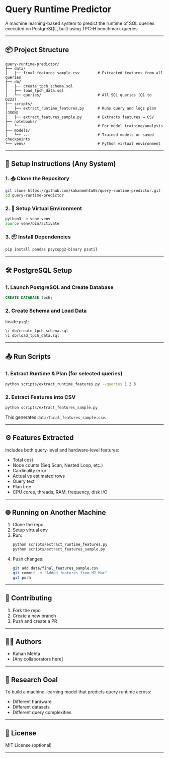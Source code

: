 
# Query Runtime Predictor

A machine learning-based system to predict the runtime of SQL queries executed on PostgreSQL, built using TPC-H benchmark queries.

---

## 📦 Project Structure

```
query-runtime-predictor/
├── data/
│   ├── final_features_sample.csv        # Extracted features from all queries
├── db/
│   ├── create_tpch_schema.sql
│   ├── load_tpch_data.sql
│   └── queries/                         # All SQL queries (Q1 to Q222)
├── scripts/
│   ├── extract_runtime_features.py      # Runs query and logs plan (JSON)
│   ├── extract_features_sample.py       # Extracts features → CSV
├── notebooks/
│   └── ...                              # For model training/analysis
├── models/
│   └── ...                              # Trained models or saved checkpoints
└── venv/                                # Python virtual environment
```

---

## 🔧 Setup Instructions (Any System)

### 1. 📥 Clone the Repository
```bash
git clone https://github.com/kahanmehta05/query-runtime-predictor.git
cd query-runtime-predictor
```

### 2. 🐍 Setup Virtual Environment
```bash
python3 -m venv venv
source venv/bin/activate
```

### 3. 📦 Install Dependencies
```bash
pip install pandas psycopg2-binary psutil
```
---

## 🛠 PostgreSQL Setup

### 1. Launch PostgreSQL and Create Database
```sql
CREATE DATABASE tpch;
```

### 2. Create Schema and Load Data
Inside `psql`:
```bash
\i db/create_tpch_schema.sql
\i db/load_tpch_data.sql
```

---

## 📤 Run Scripts

### 1. Extract Runtime & Plan (for selected queries)
```bash
python scripts/extract_runtime_features.py --queries 1 2 3
```

### 2. Extract Features into CSV
```bash
python scripts/extract_features_sample.py
```

This generates `data/final_features_sample.csv`.

---

## ⚙️ Features Extracted

Includes both query-level and hardware-level features:
- Total cost
- Node counts (Seq Scan, Nested Loop, etc.)
- Cardinality error
- Actual vs estimated rows
- Query text
- Plan tree
- CPU cores, threads, RAM, frequency, disk I/O

---

## 🌐 Running on Another Machine

1. Clone the repo
2. Setup virtual env
3. Run:
   ```bash
   python scripts/extract_runtime_features.py
   python scripts/extract_features_sample.py
   ```
4. Push changes:
   ```bash
   git add data/final_features_sample.csv
   git commit -m "Added features from M2 Mac"
   git push
   ```

---

## 🤝 Contributing
1. Fork the repo
2. Create a new branch
3. Push and create a PR

---

## 👨‍🔬 Authors
- Kahan Mehta
- [Any collaborators here]

---

## 🧠 Research Goal
To build a machine-learning model that predicts query runtime across:
- Different hardware
- Different datasets
- Different query complexities

---

## 📄 License
MIT License (optional)

---
